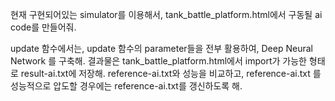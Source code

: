 현재 구현되어있는 simulator를 이용해서, tank_battle_platform.html에서 구동될 ai code를 만들어줘.

update 함수에서는, update 함수의 parameter들을 전부 활용하여, Deep Neural Network 를 구축해.
결과물은 tank_battle_platform.html에서 import가 가능한 형태로 result-ai.txt에 저장해.
reference-ai.txt와 성능을 비교하고, reference-ai.txt 를 성능적으로 압도할 경우에는 reference-ai.txt를 갱신하도록 해.  

